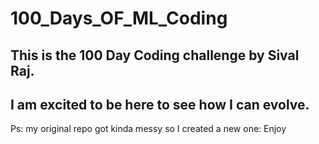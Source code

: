 # 100_Days_OF_ML_Coding

## This is the 100 Day Coding challenge by Sival Raj.

## I am excited to be here to see how I can evolve.

Ps: my original repo got kinda messy so I created a new one: Enjoy
